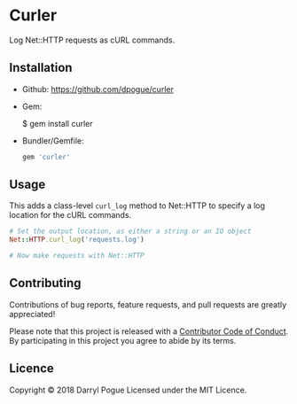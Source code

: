Curler
======

Log Net::HTTP requests as cURL commands.


Installation
------------

* Github: https://github.com/dpogue/curler

* Gem:

    $ gem install curler

* Bundler/Gemfile:

  ```ruby
  gem 'curler'
  ```

Usage
-----

This adds a class-level `curl_log` method to Net::HTTP to specify a log location for the cURL commands.

```ruby
# Set the output location, as either a string or an IO object
Net::HTTP.curl_log('requests.log')

# Now make requests with Net::HTTP
```

Contributing
------------

Contributions of bug reports, feature requests, and pull requests are greatly appreciated!

Please note that this project is released with a [Contributor Code of Conduct](https://github.com/dpogue/curler/blob/master/CODE_OF_CONDUCT.md). By participating in this project you agree to abide by its terms.


Licence
-------

Copyright © 2018 Darryl Pogue
Licensed under the MIT Licence.
